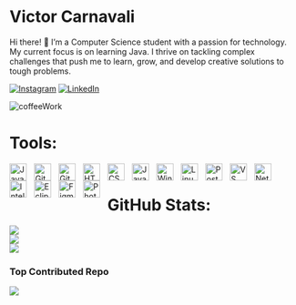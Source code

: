 # Victor Carnavali
Hi there! 👋
I’m a Computer Science student with a passion for technology. My current focus is on learning Java. I thrive on tackling complex challenges that push me to learn, grow, and develop creative solutions to tough problems.

[![Instagram](https://img.shields.io/badge/Instagram-%23E4405F.svg?logo=Instagram&logoColor=white)](https://www.instagram.com/victor.carnavali/) [![LinkedIn](https://img.shields.io/badge/LinkedIn-%230077B5.svg?logo=linkedin&logoColor=white)](https://www.linkedin.com/in/victor-carnavali/) 

![coffeeWork](https://github.com/user-attachments/assets/818c3f31-b3e0-436b-843c-1d668f5b8827)

# Tools:
<img align="left" alt="Java" width="30px" style="padding-right:10px;" src="https://cdn.jsdelivr.net/gh/devicons/devicon/icons/java/java-original.svg"/>
<img align="left" alt="Git" width="30px" style="padding-right:10px;" src="https://cdn.jsdelivr.net/gh/devicons/devicon/icons/git/git-original.svg" />
<img align="left" alt="GitHub" width="30px" style="padding-right:10px;" src="https://cdn.jsdelivr.net/gh/devicons/devicon/icons/github/github-original.svg" />
<img align="left" alt="HTML" width="30px" style="padding-right:10px;" src="https://cdn.jsdelivr.net/gh/devicons/devicon/icons/html5/html5-plain.svg" />
<img align="left" alt="CSS" width="30px" style="padding-right:10px;" src="https://cdn.jsdelivr.net/gh/devicons/devicon/icons/css3/css3-plain.svg" />
<img align="left" alt="JavaScript" width="30px" style="padding-right:10px;" src="https://cdn.jsdelivr.net/gh/devicons/devicon/icons/javascript/javascript-plain.svg" />
<img align="left" alt="Windows" width="30px" style="padding-right:10px;" src="https://www.svgrepo.com/show/176748/windows-windows.svg"/>
<img align="left" alt="Linux" width="30px" style="padding-right:10px;" src="https://pngimg.com/uploads/linux/small/linux_PNG1.png"/>
<img align="left" alt="Postman" width="30px" style="padding-right:10px;" src="https://uxwing.com/wp-content/themes/uxwing/download/brands-and-social-media/postman-icon.png"/>
<img align="left" alt="VS Code" width="30px" style="padding-right:10px;" src="https://camo.githubusercontent.com/a0d0ba8fa841330130c8662f2aa0ceda2d1d69e492a0c94e4c8a1f40d4658f81/68747470733a2f2f636f64652e76697375616c73747564696f2e636f6d2f6173736574732f757064617465732f315f33352f6c6f676f2d737461626c652e706e67"/>
<img align="left" alt="NetBeans" width="30px" style="padding-right:10px;" src="https://upload.wikimedia.org/wikipedia/commons/thumb/9/98/Apache_NetBeans_Logo.svg/888px-Apache_NetBeans_Logo.svg.png"/>
<img align="left" alt="IntelliJ" width="30px" style="padding-right:10px;" src="https://github.com/user-attachments/assets/7aa311c9-a406-472c-83d8-1f8ac648ae75"/>
<img align="left" alt="Eclipse" width="30px" style="padding-right:10px;" src="https://github.com/user-attachments/assets/d6afd6c9-d8f7-462a-9484-6ffa03717d8d"/>
<img align="left" alt="Figma" width="30px" style="padding-right:10px;" src="https://cdn4.iconfinder.com/data/icons/logos-brands-in-colors/3000/figma-logo-512.png"/>
<img align="left" alt="Photoshop" width="30px" style="padding-right:10px;" src="https://upload.wikimedia.org/wikipedia/commons/thumb/a/af/Adobe_Photoshop_CC_icon.svg/512px-Adobe_Photoshop_CC_icon.svg.png?20200616073617"/>
<br/>


# GitHub Stats:
![](https://github-readme-stats.vercel.app/api/top-langs/?username=Victor-Carnavali&theme=github_dark_dimmed&hide_border=false&include_all_commits=false&count_private=false&layout=compact)<br/>
![](https://github-readme-stats.vercel.app/api?username=Victor-Carnavali&theme=github_dark_dimmed&hide_border=false&include_all_commits=false&count_private=false)<br/>
![](https://github-readme-streak-stats.herokuapp.com/?user=Victor-Carnavali&theme=github_dark_dimmed&hide_border=false)<br/>


### Top Contributed Repo
![](https://github-contributor-stats.vercel.app/api?username=Victor-Carnavali&limit=5&theme=github_dark_dimmed&combine_all_yearly_contributions=true)
